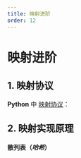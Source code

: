 ```yaml
---
title: 映射进阶
order: 12
---
```


# 映射进阶

## 1. 映射协议

**Python** 中 [映射协议](https://docs.python.org/zh-cn/3/c-api/mapping.html)：

## 2. 映射实现原理

#### **散列表（_哈希_）**
